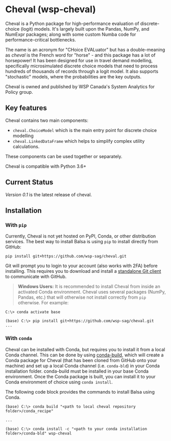 # Cheval (wsp-cheval)

Cheval is a Python package for high-performance evaluation of discrete-choice (logit) models. It's largely built upon the Pandas, NumPy, and NumExpr packages; along with some custom Numba code for performance-critical bottlenecks.

The name is an acronym for "CHoice EVALuator" but has a double-meaning as _cheval_ is the French word for "horse" - and this package has a lot of horsepower! It has been designed for use in travel demand modelling, specifically microsimulated discrete choice models that need to process hundreds of thousands of records through a logit model. It also supports "stochastic" models, where the probabilities are the key outputs.

Cheval is owned and published by WSP Canada's System Analytics for Policy group.

## Key features

Cheval contains two main components:

- `cheval.ChoiceModel` which is the main entry point for discrete choice modelling
- `cheval.LinkedDataFrame` which helps to simplify complex utility calculations.

These components can be used together or separately.  

Cheval is compatible with Python 3.6+

## Current Status

*Version 0.1* is the latest release of cheval.

## Installation

### With `pip`

Currently, Cheval is not yet hosted on PyPI, Conda, or other distribution services. The best way to install Balsa is using `pip` to install directly from GitHub:

```batch
pip install git+https://github.com/wsp-sag/cheval.git
```

Git will prompt you to login to your account (also works with 2FA) before installing. This requires you to download and install a [standalone Git client](https://git-scm.com/downloads) to communicate with GitHub.

> **Windows Users:** It is recommended to install Cheval from inside an activated Conda environment. Cheval uses several packages (NumPy, Pandas, etc.) that will otherwise not install correctly from `pip` otherwise. For example:

```batch
C:\> conda activate base

(base) C:\> pip install git+https://github.com/wsp-sag/cheval.git
...
```

### With `conda`

Cheval can be installed with Conda, but requires you to install it from a local Conda channel. This can be done by using [conda-build](https://github.com/conda/conda-build), which will create a Conda package for Cheval (that has been cloned from GitHub onto your machine) and set up a local Conda channel (i.e. `conda-bld`) in your Conda installation folder. conda-build must be installed in your base Conda environment. Once the Conda package is built, you can install it to your Conda environment of choice using `conda install`.

The following code block provides the commands to install Balsa using Conda.

```batch
(base) C:\> conda build "<path to local cheval repository folder>/conda_recipe"

...

(base) C:\> conda install -c "<path to your conda installation folder>/conda-bld" wsp-cheval
```
